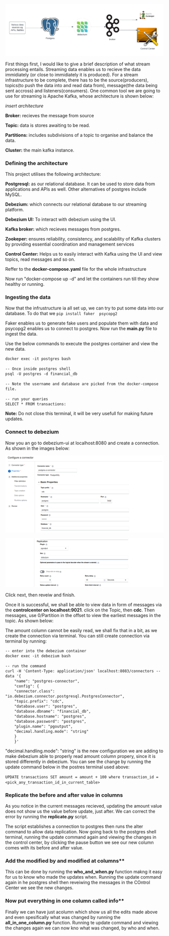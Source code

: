 

![intro image](images/intro_img.png)


First things first, I would like to give a brief description of what stream processing entails. Streaming data enables us to recieve the data immidiately (or close to immidiately it is produced). For a stream infrastructure to be complete, there has to be the source(producers), topics(to push the data into and read data from), message(the data being sent accross) and listeners(consumers). One common tool we are going to use for streaming is Apache Kafka, whose architecture is shown below:

_insert architecture_

**Broker:** recieves the message from source

**Topic:**  data is stores awaiting to be read.

**Partitions:** includes subdivisions of a topic to organise and balance the data.

**Cluster:** the main kafka instance.


### Defining the architecture
This project utilises the following architecture:

**Postgresql:** as our relational database. It can be used to store data from applications and APIs as well. Other alternatives of postgres include MySQL.

**Debezium:** which connects our relational database to our streaming platform.

**Debezium UI:** To interact with debezium using the UI.

**Kafka broker:** which recieves messages from postgres.

**Zookeper:** ensures reliability, consistency, and scalability of Kafka clusters by providing essential coordination and management services

**Control Center:** Helps us to easily interact with Kafka using the UI and view topics, read messages and so on.

Reffer to the **docker-compose.yaml** file for the whole infrastructure

Now run "docker-compose up -d" and let the containers run till they show healthy or running.

### Ingesting the data

Now that the infrustructure ia all set up, we can try to put some data into our database.
To do that we 
`pip install faker  psycopg2`

Faker enables us to generate fake users and populate them with data and psycopg2 enables us to connect to postgres.
Now run the **main.py** file to ingest the data.

Use the below commands to execute the postgres container and view the new data.

```
docker exec -it postgres bash

-- Once inside postgres shell
psql -U postgres -d financial_db

-- Note the username and database are picked from the docker-compose file.

-- run your queries
SELECT * FROM transactions:
```
**Note:** Do not close this terminal, it  will be very usefull for making future updates.

### Connect to debezium
Now you an go to debezium-ui at localhost:8080 and create a connection.
As shown in the images below:

![debezium image1](images/debezium_config.png)

![debezium image2](images/debezium_cofig2.png)

Click next, then reveiw and finish.

Once it is successful, we shall be able to view data in form of messages via the **controlcenter on localhost:9021**. click on the Topic, then **cdc**. Then messages, use 0/Partition in the offset to view the earliest messages in the topic. As shown below:


The amount column cannot be easily read, we shall fix that in a bit, as we create the connection via terminal.
You can still create connection via terminal by running:

```
-- enter into the debezium container
docker exec -it debezium bash

-- run the command 
curl -H 'Content-Type: application/json' localhost:8083/connectors --data '{
    "name": "postgres-connector",
    "config": {
    "connector.class": "io.debezium.connector.postgresql.PostgresConnector",
    "topic.prefix": "cdc",
    "database.user": "postgres",
    "database.dbname": "financial_db",
    "database.hostname": "postgres",
    "database.password": "postgres",
    "plugin.name": "pgoutput",
    "decimal.handling.mode": "string"
    }
    }'
```
"decimal.handling.mode": "string" is the new configuration we are adding to make debezium able to properly read amount column propery, since it is stored differently in debezium. You can see the change by running the update command below in the postres terminal used above:

`UPDATE transactions SET amount = amount + 100 where transaction_id = <pick_any_transaction_id_in_current_table>`

### Replicate the before and after value in columns
As you notice in the current messages recieved, updating the amount value does not show us the value before update, just after. We can correct the error by running the **replicate.py** script.

The script establishes a connection to postgres then runs the alter command to allow data replication.
Now going back to the postgres shell terminal, running the update command again and viewing the changes in the control center, by clicking the pause button we see our new
column comes with its before and after value.


### Add the modified by and modified at columns**

This can be done by running the **who_and_when.py** function makng it easy for us to know who made the updates when. Running the update command again in he postgres shell then reveiwing the messages in the COntrol Center we see the new changes.



### Now put everything in one column called info**
Finally we can have just acolumn which show us all the edits made above and even spesifically what was changed by running the **all_in_one_column.py** function.
Running te update command and viewing the changes again we can now kno what was changed, by who and when.

